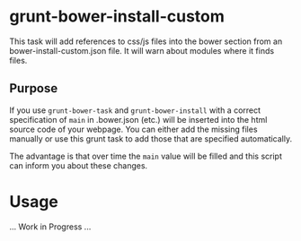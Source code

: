 grunt-bower-install-custom
==========================

This task will add references to css/js files into the bower section from an bower-install-custom.json file.
It will warn about modules where it finds files.

Purpose
--------------------------

If you use `grunt-bower-task` and `grunt-bower-install` with a correct specification of `main` in .bower.json (etc.)
will be inserted into the html source code of your webpage. You can either add the missing files manually or use
this grunt task to add those that are specified automatically.

The advantage is that over time the `main` value will be filled and this script can inform you about these changes.

Usage
==========================

... Work in Progress ...

